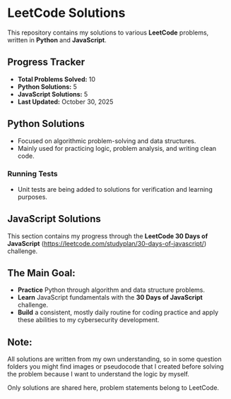 # LeetCode Solutions

This repository contains my solutions to various **LeetCode** problems, written in **Python** and **JavaScript**.

## Progress Tracker
- **Total Problems Solved:** 10
- **Python Solutions:** 5
- **JavaScript Solutions:** 5
- **Last Updated:** October 30, 2025

## Python Solutions
- Focused on algorithmic problem-solving and data structures.
- Mainly used for practicing logic, problem analysis, and writing clean code.
### Running Tests
- Unit tests are being added to solutions for verification and learning purposes.

## JavaScript Solutions
This section contains my progress through the **LeetCode 30 Days of JavaScript** (https://leetcode.com/studyplan/30-days-of-javascript/) challenge.

## The Main Goal:
- **Practice** Python through algorithm and data structure problems.
- **Learn** JavaScript fundamentals with the **30 Days of JavaScript** challenge.
- **Build** a consistent, mostly daily routine for coding practice and apply these abilities to my cybersecurity development.

## Note:
All solutions are written from my own understanding, so in some question folders you might find images or pseudocode that I created before solving the problem because I want to understand the logic by myself.

Only solutions are shared here, problem statements belong to LeetCode.

